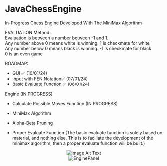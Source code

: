 # JavaChessEngine
In-Progress Chess Engine Developed With The MiniMax Algorithm

EVALUATION Method:  
Evaluation is between a number between -1 and 1.   
Any number above 0 means white is winning. 1 is checkmate for white  
Any number below 0 means black is winning. -1 is checkmate for black  
0 is an even game  


ROADMAP:
- GUI ✅ (10/01/24)
- Input with FEN Notation✅ (07/01/24)
- Basic Evaluate Function ✅ (08/01/24)
  
Engine (IN PROGRESS)
- Calculate Possible Moves Function (IN PROGRESS)
- MiniMax Algorithm
- Alpha-Beta Pruning
  
- Proper Evaluate Function
(The basic evaluate function is solely based on material, and nothing else. This is to faciliate the development of the minimax algorithm, then a proper evaluate function will be built.)


<div align="center">
  <img src="https://github.com/SamChenYu/JavaChessEngine/assets/150127006/f254d4b6-aa5b-4a99-8ab3-1cf218cc59eb" alt="Image Alt Text">
</div>


<div style="text-align:center;">
    <img src="https://github.com/SamChenYu/JavaChessEngine/assets/150127006/3d2b4d18-f49d-42a7-9845-dc88e29c3bca" alt="EnginePanel">
</div>

